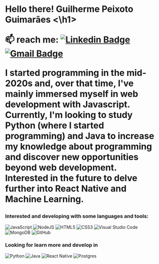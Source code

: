 <h1>
  Hello there!
  Guilherme Peixoto Guimarães
 <\h1>



📫 reach me:
[![Linkedin Badge](https://img.shields.io/badge/-Guilherme%20PGuimarães-6633cc?style=flat-square&logo=Linkedin&logoColor=white&link=https://www.linkedin.com/in/guilherme-pguimar%C3%A3es/)](https://www.linkedin.com/in/guilherme-pguimar%C3%A3es/) 
[![Gmail Badge](https://img.shields.io/badge/-gvmmpg@gmail.com-6633cc?style=flat-square&logo=Gmail&logoColor=red&link=malito:gvmmpg@gmail.com)](mailto:gvmmpg@gmail.com)

I started programming in the mid-2020s and, over that time, I've mainly immersed myself in web development with Javascript.<br/>
Currently, I'm looking to study Python (where I started programming) and Java to increase my knowledge about programming and discover new opportunities beyond web development.<br/>
Interested in the future to delve further into React Native and Machine Learning. 

### Interested and developing with some languages and tools:

<img alt="JavaScript" src="https://img.shields.io/badge/javascript-%23323330.svg?style=for-the-badge&logo=javascript&logoColor=%23F7DF1E"/> <img alt="NodeJS" src="https://img.shields.io/badge/node.js-%2343853D.svg?style=for-the-badge&logo=node-dot-js&logoColor=white"/> <img alt="HTML5" src="https://img.shields.io/badge/html5-%23E34F26.svg?style=for-the-badge&logo=html5&logoColor=white"/> <img alt="CSS3" src="https://img.shields.io/badge/css3-%231572B6.svg?style=for-the-badge&logo=css3&logoColor=white"/> <img alt="Visual Studio Code" src="https://img.shields.io/badge/VisualStudioCode-0078d7.svg?style=for-the-badge&logo=visual-studio-code&logoColor=white"/> <img alt="MongoDB" src ="https://img.shields.io/badge/MongoDB-%234ea94b.svg?style=for-the-badge&logo=mongodb&logoColor=white"/> <img alt="GitHub" src="https://img.shields.io/badge/github-%23121011.svg?style=for-the-badge&logo=github&logoColor=white"/>

### Looking for learn more and develop in
<img alt="Python" src="https://img.shields.io/badge/python-%2314354C.svg?style=for-the-badge&logo=python&logoColor=white"/> <img alt="Java" src="https://img.shields.io/badge/java-%23ED8B00.svg?style=for-the-badge&logo=java&logoColor=white"/> <img alt="React Native" src="https://img.shields.io/badge/react_native-%2320232a.svg?style=for-the-badge&logo=react&logoColor=%2361DAFB"/> <img alt="Postgres" src ="https://img.shields.io/badge/postgres-%23316192.svg?style=for-the-badge&logo=postgresql&logoColor=white"/>
